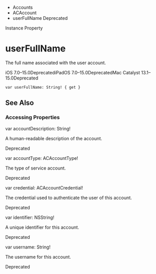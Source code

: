 

- Accounts
- ACAccount
-  userFullName Deprecated

Instance Property

# userFullName

The full name associated with the user account.

iOS 7.0–15.0DeprecatediPadOS 7.0–15.0DeprecatedMac Catalyst 13.1–15.0Deprecated

``` source
var userFullName: String! { get }
```

## See Also

### Accessing Properties

var accountDescription: String!

A human-readable description of the account.

Deprecated

var accountType: ACAccountType!

The type of service account.

Deprecated

var credential: ACAccountCredential!

The credential used to authenticate the user of this account.

Deprecated

var identifier: NSString!

A unique identifier for this account.

Deprecated

var username: String!

The username for this account.

Deprecated

